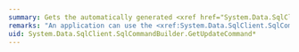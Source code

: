 ```yaml
---
summary: Gets the automatically generated <xref href="System.Data.SqlClient.SqlCommand"></xref> object required to perform updates on the database.
remarks: "An application can use the <xref:System.Data.SqlClient.SqlCommandBuilder.GetUpdateCommand%2A> method for informational or troubleshooting purposes because it returns the <xref:System.Data.SqlClient.SqlCommand> object to be executed.  \n  \n You can also use <xref:System.Data.SqlClient.SqlCommandBuilder.GetUpdateCommand%2A> as the basis of a modified command. For example, you might call <xref:System.Data.SqlClient.SqlCommandBuilder.GetUpdateCommand%2A> and modify the <xref:System.Data.SqlClient.SqlCommand.CommandTimeout%2A> value, and then explicitly set that on the <xref:System.Data.SqlClient.SqlDataAdapter>.  \n  \n After the Transact-SQL statement is first generated, the application must explicitly call <xref:System.Data.Common.DbCommandBuilder.RefreshSchema%2A> if it changes the statement in any way. Otherwise, the <xref:System.Data.SqlClient.SqlCommandBuilder.GetUpdateCommand%2A> will still be using information from the previous statement, which might not be correct. The Transact-SQL statements are first generated when the application calls either <xref:System.Data.Common.DbDataAdapter.Update%2A> or <xref:System.Data.SqlClient.SqlCommandBuilder.GetUpdateCommand%2A>.  \n  \n For more information, see [Generating Commands with CommandBuilders](~/docs/framework/data/adonet/generating-commands-with-commandbuilders.md)."
uid: System.Data.SqlClient.SqlCommandBuilder.GetUpdateCommand*
---
```

